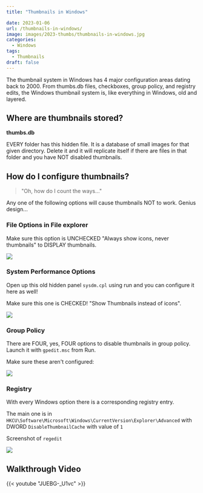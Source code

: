 ```yaml
---
title: "Thumbnails in Windows"

date: 2023-01-06
url: /thumbnails-in-windows/
image: images/2023-thumbs/thumbnails-in-windows.jpg
categories:
  - Windows
tags:
  - Thumbnails
draft: false
---
```

The thumbnail system in Windows has 4 major configuration areas dating back to 2000. From thumbs.db files, checkboxes, group policy, and registry edits, the Windows thumbnail system is, like everything in Windows, old and layered.
<!--more-->

## Where are thumbnails stored?

**thumbs.db**

EVERY folder has this hidden file. It is a database of small images for that given directory. Delete it and it will replicate itself if there are files in that folder and you have NOT disabled thumbnails.

## How do I configure thumbnails?

> "Oh, how do I count the ways..."

Any one of the following options will cause thumbnails NOT to work. Genius design...

### File Options in File explorer

Make sure this option is UNCHECKED "Always show icons, never thumbnails" to DISPLAY thumbnails.

![](/images/2023/thumbnails-in-windows/file-options.png)

### System Performance Options

Open up this old hidden panel `sysdm.cpl` using run and you can configure it here as well!

Make sure this one is CHECKED! "Show Thumbnails instead of icons". 

![](/images/2023/thumbnails-in-windows/system-options.png)

### Group Policy

There are FOUR, yes, FOUR options to disable thumbnails in group policy. Launch it with `gpedit.msc` from Run.

Make sure these aren't configured:

![](/images/2023/thumbnails-in-windows/gpedit.png)

### Registry

With every Windows option there is a corresponding registry entry.

The main one is in `HKCU\Software\Microsoft\Windows\CurrentVersion\Explorer\Advanced` with DWORD `DisableThumbnailCache` with value of `1`

Screenshot of `regedit`

![](/images/2023/thumbnails-in-windows/regedit.png)

## Walkthrough Video

{{< youtube "JUEBG-_U1vc" >}}
